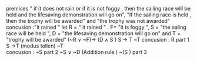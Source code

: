 premises " if it does not rain or if it is not foggy , then the sailing race will be held and the lifesaving demonstration will go on", "If the sailing race is held , then the trophy will be awarded" and "the trophy was not awarded"
concusion :"it rained "
let R = " it rained " . F= "it is foggy ", S = "the saling race will be held ", D = "the lifesaving demonstration will go on" and T = "trophy will be awarded"
(~R $\lor$ ~F)-> (D $\land$ S )
S -> T 
~T 
concusion : R 
part 1 
S ->T (modus tollen)
~T  
concusion : ~S 
part 2 
~S $\lor$ ~D (Addition rule )
~(S )
part 3 

